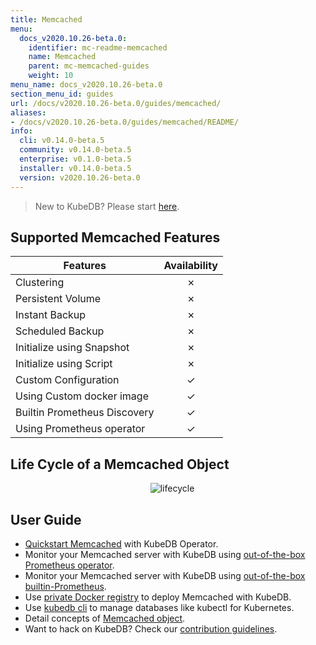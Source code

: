 ```yaml
---
title: Memcached
menu:
  docs_v2020.10.26-beta.0:
    identifier: mc-readme-memcached
    name: Memcached
    parent: mc-memcached-guides
    weight: 10
menu_name: docs_v2020.10.26-beta.0
section_menu_id: guides
url: /docs/v2020.10.26-beta.0/guides/memcached/
aliases:
- /docs/v2020.10.26-beta.0/guides/memcached/README/
info:
  cli: v0.14.0-beta.5
  community: v0.14.0-beta.5
  enterprise: v0.1.0-beta.5
  installer: v0.14.0-beta.5
  version: v2020.10.26-beta.0
---
```


> New to KubeDB? Please start [here](/docs/v2020.10.26-beta.0/README).

## Supported Memcached Features

| Features                     | Availability |
| ---------------------------- | :----------: |
| Clustering                   |   &#10007;   |
| Persistent Volume            |   &#10007;   |
| Instant Backup               |   &#10007;   |
| Scheduled Backup             |   &#10007;   |
| Initialize using Snapshot    |   &#10007;   |
| Initialize using Script      |   &#10007;   |
| Custom Configuration         |   &#10003;   |
| Using Custom docker image    |   &#10003;   |
| Builtin Prometheus Discovery |   &#10003;   |
| Using Prometheus operator    |   &#10003;   |

## Life Cycle of a Memcached Object

<p align="center">
  <img alt="lifecycle"  src="/docs/v2020.10.26-beta.0/images/memcached/memcached-lifecycle.png">
</p>

## User Guide

- [Quickstart Memcached](/docs/v2020.10.26-beta.0/guides/memcached/quickstart/quickstart) with KubeDB Operator.
- Monitor your Memcached server with KubeDB using [out-of-the-box Prometheus operator](/docs/v2020.10.26-beta.0/guides/memcached/monitoring/using-prometheus-operator).
- Monitor your Memcached server with KubeDB using [out-of-the-box builtin-Prometheus](/docs/v2020.10.26-beta.0/guides/memcached/monitoring/using-builtin-prometheus).
- Use [private Docker registry](/docs/v2020.10.26-beta.0/guides/memcached/private-registry/using-private-registry) to deploy Memcached with KubeDB.
- Use [kubedb cli](/docs/v2020.10.26-beta.0/guides/memcached/cli/cli) to manage databases like kubectl for Kubernetes.
- Detail concepts of [Memcached object](/docs/v2020.10.26-beta.0/guides/memcached/concepts/memcached).
- Want to hack on KubeDB? Check our [contribution guidelines](/docs/v2020.10.26-beta.0/CONTRIBUTING).

